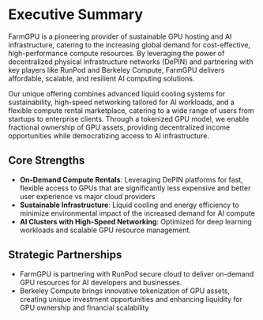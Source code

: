 # Executive Summary

FarmGPU is a pioneering provider of sustainable GPU hosting and AI infrastructure, catering to the increasing global demand for cost-effective, high-performance compute resources. By leveraging the power of decentralized physical infrastructure networks (DePIN) and partnering with key players like RunPod and Berkeley Compute, FarmGPU delivers affordable, scalable, and resilient AI computing solutions.

Our unique offering combines advanced liquid cooling systems for sustainability, high-speed networking tailored for AI workloads, and a flexible compute rental marketplace, catering to a wide range of users from startups to enterprise clients. Through a tokenized GPU model, we enable fractional ownership of GPU assets, providing decentralized income opportunities while democratizing access to AI infrastructure.

## Core Strengths

- **On-Demand Compute Rentals**: Leveraging DePIN platforms for fast, flexible access to GPUs that are significantly less expensive and better user experience vs major cloud providers
- **Sustainable Infrastructure**: Liquid cooling and energy efficiency to minimize environmental impact of the increased demand for AI compute
- **AI Clusters with High-Speed Networking**: Optimized for deep learning workloads and scalable GPU resource management.

## Strategic Partnerships

- FarmGPU is partnering with RunPod secure cloud to deliver on-demand GPU resources for AI developers and businesses.
- Berkeley Compute brings innovative tokenization of GPU assets, creating unique investment opportunities and enhancing liquidity for GPU ownership and financial scalability